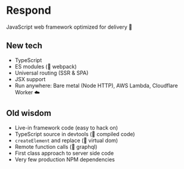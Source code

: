 # Respond

JavaScript web framework optimized for delivery 🚚

## New tech

- TypeScript
- ES modules (🚫 webpack)
- Universal routing (SSR & SPA)
- JSX support
- Run anywhere: Bare metal (Node HTTP), AWS Lambda, Cloudflare Worker ☁️

## Old wisdom

- Live-in framework code (easy to hack on)
- TypeScript source in devtools (🚫 compiled code)
- `createElement` and replace (🚫 virtual dom)
- Remote function calls (🚫 graphql)
- First class approach to server side code
- Very few production NPM dependencies
